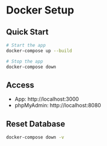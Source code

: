 # Docker Setup

## Quick Start

```bash
# Start the app
docker-compose up --build

# Stop the app
docker-compose down
```

## Access

- App: http://localhost:3000
- phpMyAdmin: http://localhost:8080

## Reset Database

```bash
docker-compose down -v
``` 